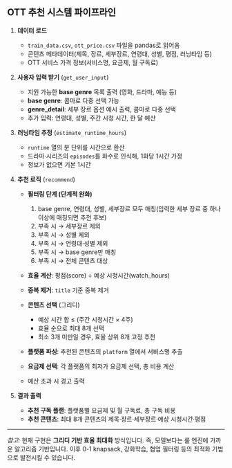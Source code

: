 ## OTT 추천 시스템 파이프라인

1. **데이터 로드**

    - `train_data.csv`, `ott_price.csv` 파일을 pandas로 읽어옴
    - 콘텐츠 메타데이터(제목, 장르, 세부장르, 연령대, 성별, 평점, 러닝타임 등)
    - OTT 서비스 가격 정보(서비스명, 요금제, 월 구독료)

2. **사용자 입력 받기** (`get_user_input`)

    - 지원 가능한 **base genre** 목록 출력 (영화, 드라마, 예능 등)
    - **base genre**: 콤마로 다중 선택 가능
    - **genre_detail**: 세부 장르 옵션 예시 출력, 콤마로 다중 선택
    - 추가 입력: 연령대, 성별, 주간 시청 시간, 한 달 예산

3. **러닝타임 추정** (`estimate_runtime_hours`)

    - `runtime` 열의 분 단위를 시간으로 환산
    - 드라마·시리즈의 `episodes`를 화수로 인식해, 1화당 1시간 가정
    - 정보가 없으면 기본 1시간

4. **추천 로직** (`recommend`)

    - **필터링 단계 (단계적 완화)**

        1. base genre, 연령대, 성별, 세부장르 모두 매칭(입력한 세부 장르 중 하나 이상에 매칭되면 추천 후보)
        2. 부족 시 → 세부장르 제외
        3. 부족 시 → 성별 제외
        4. 부족 시 → 연령대·성별 제외
        5. 부족 시 → base genre만 매칭
        6. 부족 시 → 전체 콘텐츠 대상

    - **효율 계산**: 평점(score) ÷ 예상 시청시간(watch_hours)
    - **중복 제거**: `title` 기준 중복 제거
    - **콘텐츠 선택** (그리디)

        - 예상 시간 합 ≤ (주간 시청시간 × 4주)
        - 효율 순으로 최대 8개 선택
        - 최소 3개 미만일 경우, 효율 상위 8개 고정 추천

    - **플랫폼 파싱**: 추천된 콘텐츠의 `platform` 열에서 서비스명 추출
    - **요금제 선택**: 각 플랫폼의 최저가 요금제 선택, 총 비용 계산
    - 예산 초과 시 경고 출력

5. **결과 출력**

    - **추천 구독 플랜**: 플랫폼별 요금제 및 월 구독료, 총 구독 비용
    - **추천 콘텐츠**: 최대 8개 콘텐츠의 제목·장르·세부장르·예상 시청시간·평점

---

_참고:_ 현재 구현은 **그리디 기반 효율 최대화** 방식입니다. 즉, 모델보다는 룰 엔진에 가까운 알고리즘 기반입니다. 이후 0-1 knapsack, 강화학습, 협업 필터링 등의 최적화 기법으로 발전시킬 수 있습니다.
